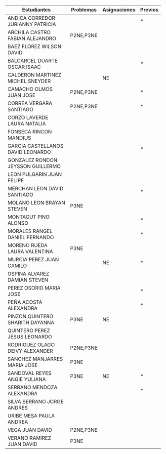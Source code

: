 | Estudiantes                           | Problemas | Asignaciones | Previos |
|---------------------------------------|-----------|--------------|---------|
| ANDICA CORREDOR JURIANNY PATRICIA     |           |              |*        |
| ARCHILA CASTRO FABIAN ALEJANDRO       | P2NE,P3NE |              |         |
| BAEZ FLOREZ WILSON DAVID              |           |              |         |
| BALCARCEL DUARTE OSCAR ISAAC          |           |              |*        |
| CALDERON MARTINEZ MICHEL SNEYDER      |           |  NE          |         |
| CAMACHO OLMOS JUAN JOSE               | P2NE,P3NE |              |*        |
| CORREA VERGARA SANTIAGO               | P2NE,P3NE |              |*        |
| CORZO LAVERDE LAURA NATALIA           |           |              |         |
| FONSECA RINCON MANDIUS                |           |              |         |
| GARCIA CASTELLANOS DAVID LEONARDO     |           |              |*        |
| GONZALEZ RONDON JEYSSON GUILLERMO     |           |              |         |
| LEON PULGARIN JUAN FELIPE             |           |              |         |
| MERCHAN LEON DAVID SANTIAGO           |           |              |*        |
| MOLANO LEON BRAYAN STEVEN             | P3NE      |              |         |
| MONTAGUT PINO ALONSO                  |           |              |*        |
| MORALES RANGEL DANIEL FERNANDO        |           |              |*        |
| MORENO RUEDA LAURA VALENTINA          | P3NE      |              |         |
| MURCIA PEREZ JUAN CAMILO              |           | NE           |*        |
| OSPINA ALVAREZ DAMIAN STEVEN          |           |              |         |
| PEREZ OSORIO MARIA JOSE               |           |              |*        |
| PEÑA ACOSTA ALEXANDRA                 |           |              |*        |
| PINZON QUINTERO SHARITH DAYANNA       | P3NE      | NE           |         |
| QUINTERO PEREZ JESUS LEONARDO         |           |              |         |
| RODRIGUEZ OLAGO DEIVY ALEXANDER       | P2NE,P3NE |              |         |
| SANCHEZ MANJARRES MARIA JOSE          | P3NE      |              |         |
| SANDOVAL REYES ANGIE YULIANA          | P3NE      | NE           |*        |
| SERRANO MENDOZA ALEXANDRA             |           |              |*        |
| SILVA SERRANO JORGE ANDRES            |           |              |         |
| URIBE MESA PAULA ANDREA               |           |              |         |
| VEGA JUAN DAVID                       |P2NE,P3NE  |              |         |
| VERANO RAMIREZ JUAN DAVID             |P3NE       |              |         |
